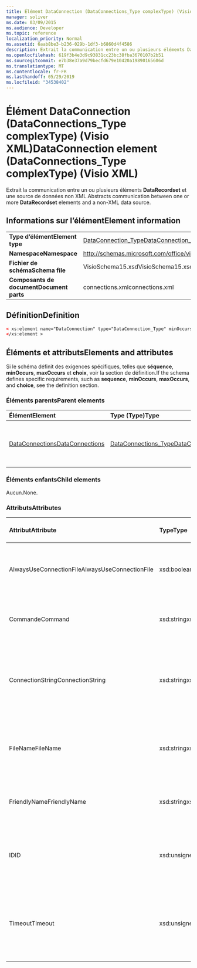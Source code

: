 ```yaml
---
title: Élément DataConnection (DataConnections_Type complexType) (Visio XML)
manager: soliver
ms.date: 03/09/2015
ms.audience: Developer
ms.topic: reference
localization_priority: Normal
ms.assetid: 6aab8be3-b236-029b-1df3-b6860d4f4586
description: Extrait la communication entre un ou plusieurs éléments DataRecordset et une source de données non XML.
ms.openlocfilehash: 619f3b4e3d9c93831cc23bc38fba3670107b2b51
ms.sourcegitcommit: e7b38e37a9d79becfd679e10420a19890165606d
ms.translationtype: MT
ms.contentlocale: fr-FR
ms.lasthandoff: 05/29/2019
ms.locfileid: "34538402"
---
```

# <a name="dataconnection-element-dataconnections_type-complextype-visio-xml"></a><span data-ttu-id="9b5c3-103">Élément DataConnection (DataConnections_Type complexType) (Visio XML)</span><span class="sxs-lookup"><span data-stu-id="9b5c3-103">DataConnection element (DataConnections_Type complexType) (Visio XML)</span></span>

<span data-ttu-id="9b5c3-104">Extrait la communication entre un ou plusieurs éléments **DataRecordset** et une source de données non XML.</span><span class="sxs-lookup"><span data-stu-id="9b5c3-104">Abstracts communication between one or more **DataRecordset** elements and a non-XML data source.</span></span> 
  
## <a name="element-information"></a><span data-ttu-id="9b5c3-105">Informations sur l’élément</span><span class="sxs-lookup"><span data-stu-id="9b5c3-105">Element information</span></span>

|||
|:-----|:-----|
|<span data-ttu-id="9b5c3-106">**Type d’élément**</span><span class="sxs-lookup"><span data-stu-id="9b5c3-106">**Element type**</span></span> <br/> |[<span data-ttu-id="9b5c3-107">DataConnection_Type</span><span class="sxs-lookup"><span data-stu-id="9b5c3-107">DataConnection_Type</span></span>](dataconnection_type-complextypevisio-xml.md) <br/> |
|<span data-ttu-id="9b5c3-108">**Namespace**</span><span class="sxs-lookup"><span data-stu-id="9b5c3-108">**Namespace**</span></span> <br/> |http://schemas.microsoft.com/office/visio/2012/main  <br/> |
|<span data-ttu-id="9b5c3-109">**Fichier de schéma**</span><span class="sxs-lookup"><span data-stu-id="9b5c3-109">**Schema file**</span></span> <br/> |<span data-ttu-id="9b5c3-110">VisioSchema15.xsd</span><span class="sxs-lookup"><span data-stu-id="9b5c3-110">VisioSchema15.xsd</span></span>  <br/> |
|<span data-ttu-id="9b5c3-111">**Composants de document**</span><span class="sxs-lookup"><span data-stu-id="9b5c3-111">**Document parts**</span></span> <br/> |<span data-ttu-id="9b5c3-112">connections.xml</span><span class="sxs-lookup"><span data-stu-id="9b5c3-112">connections.xml</span></span>  <br/> |
   
## <a name="definition"></a><span data-ttu-id="9b5c3-113">Définition</span><span class="sxs-lookup"><span data-stu-id="9b5c3-113">Definition</span></span>

```XML
< xs:element name="DataConnection" type="DataConnection_Type" minOccurs="1" maxOccurs="unbounded" >
</xs:element >
```

## <a name="elements-and-attributes"></a><span data-ttu-id="9b5c3-114">Éléments et attributs</span><span class="sxs-lookup"><span data-stu-id="9b5c3-114">Elements and attributes</span></span>

<span data-ttu-id="9b5c3-115">Si le schéma définit des exigences spécifiques, telles que **séquence**, **minOccurs**, **maxOccurs** et **choix**, voir la section de définition.</span><span class="sxs-lookup"><span data-stu-id="9b5c3-115">If the schema defines specific requirements, such as **sequence**, **minOccurs**, **maxOccurs**, and **choice**, see the definition section.</span></span> 
  
### <a name="parent-elements"></a><span data-ttu-id="9b5c3-116">Éléments parents</span><span class="sxs-lookup"><span data-stu-id="9b5c3-116">Parent elements</span></span>

|<span data-ttu-id="9b5c3-117">**Élément**</span><span class="sxs-lookup"><span data-stu-id="9b5c3-117">**Element**</span></span>|<span data-ttu-id="9b5c3-118">**Type (Type)**</span><span class="sxs-lookup"><span data-stu-id="9b5c3-118">**Type**</span></span>|<span data-ttu-id="9b5c3-119">**Description**</span><span class="sxs-lookup"><span data-stu-id="9b5c3-119">**Description**</span></span>|
|:-----|:-----|:-----|
|[<span data-ttu-id="9b5c3-120">DataConnections</span><span class="sxs-lookup"><span data-stu-id="9b5c3-120">DataConnections</span></span>](dataconnections-elementvisio-xml.md) <br/> |[<span data-ttu-id="9b5c3-121">DataConnections_Type</span><span class="sxs-lookup"><span data-stu-id="9b5c3-121">DataConnections_Type</span></span>](dataconnections_type-complextypevisio-xml.md) <br/> |<span data-ttu-id="9b5c3-122">Contient les **éléments DataConnection** du document.</span><span class="sxs-lookup"><span data-stu-id="9b5c3-122">Contains the **DataConnection** elements for the document.</span></span>  <br/> |
   
### <a name="child-elements"></a><span data-ttu-id="9b5c3-123">Éléments enfants</span><span class="sxs-lookup"><span data-stu-id="9b5c3-123">Child elements</span></span>

<span data-ttu-id="9b5c3-124">Aucun.</span><span class="sxs-lookup"><span data-stu-id="9b5c3-124">None.</span></span>
  
### <a name="attributes"></a><span data-ttu-id="9b5c3-125">Attributs</span><span class="sxs-lookup"><span data-stu-id="9b5c3-125">Attributes</span></span>

|<span data-ttu-id="9b5c3-126">**Attribut**</span><span class="sxs-lookup"><span data-stu-id="9b5c3-126">**Attribute**</span></span>|<span data-ttu-id="9b5c3-127">**Type**</span><span class="sxs-lookup"><span data-stu-id="9b5c3-127">**Type**</span></span>|<span data-ttu-id="9b5c3-128">**Obligatoire**</span><span class="sxs-lookup"><span data-stu-id="9b5c3-128">**Required**</span></span>|<span data-ttu-id="9b5c3-129">**Description**</span><span class="sxs-lookup"><span data-stu-id="9b5c3-129">**Description**</span></span>|<span data-ttu-id="9b5c3-130">**Valeurs possibles**</span><span class="sxs-lookup"><span data-stu-id="9b5c3-130">**Possible values**</span></span>|
|:-----|:-----|:-----|:-----|:-----|
|<span data-ttu-id="9b5c3-131">AlwaysUseConnectionFile</span><span class="sxs-lookup"><span data-stu-id="9b5c3-131">AlwaysUseConnectionFile</span></span>  <br/> |<span data-ttu-id="9b5c3-132">xsd:boolean</span><span class="sxs-lookup"><span data-stu-id="9b5c3-132">xsd:boolean</span></span>  <br/> |<span data-ttu-id="9b5c3-133">facultatif</span><span class="sxs-lookup"><span data-stu-id="9b5c3-133">optional</span></span>  <br/> |<span data-ttu-id="9b5c3-134">La valeur par défaut est false.</span><span class="sxs-lookup"><span data-stu-id="9b5c3-134">The default value is false.</span></span> <span data-ttu-id="9b5c3-135">Voir la section Remarques pour plus d'informations.</span><span class="sxs-lookup"><span data-stu-id="9b5c3-135">See Remarks for more information.</span></span>  <br/> |<span data-ttu-id="9b5c3-136">Valeurs du type xsd:boolean.</span><span class="sxs-lookup"><span data-stu-id="9b5c3-136">Values of the xsd:boolean type.</span></span>  <br/> |
|<span data-ttu-id="9b5c3-137">Commande</span><span class="sxs-lookup"><span data-stu-id="9b5c3-137">Command</span></span>  <br/> |<span data-ttu-id="9b5c3-138">xsd:string</span><span class="sxs-lookup"><span data-stu-id="9b5c3-138">xsd:string</span></span>  <br/> |<span data-ttu-id="9b5c3-139">facultatif</span><span class="sxs-lookup"><span data-stu-id="9b5c3-139">optional</span></span>  <br/> |<span data-ttu-id="9b5c3-140">Chaîne de commande utilisée pour interroger la source de données.</span><span class="sxs-lookup"><span data-stu-id="9b5c3-140">The command string used to query the data source.</span></span>  <br/> |<span data-ttu-id="9b5c3-141">Valeurs du type xsd:string.</span><span class="sxs-lookup"><span data-stu-id="9b5c3-141">Values of the xsd:string type.</span></span>  <br/> |
|<span data-ttu-id="9b5c3-142">ConnectionString</span><span class="sxs-lookup"><span data-stu-id="9b5c3-142">ConnectionString</span></span>  <br/> |<span data-ttu-id="9b5c3-143">xsd:string</span><span class="sxs-lookup"><span data-stu-id="9b5c3-143">xsd:string</span></span>  <br/> |<span data-ttu-id="9b5c3-144">facultatif</span><span class="sxs-lookup"><span data-stu-id="9b5c3-144">optional</span></span>  <br/> |<span data-ttu-id="9b5c3-145">Chaîne de connexion qui définit les paramètres nécessaires pour se connecter à une source de données.</span><span class="sxs-lookup"><span data-stu-id="9b5c3-145">The connection string that defines the parameters necessary to connect to a data source.</span></span>  <br/> |<span data-ttu-id="9b5c3-146">Valeurs du type xsd:string.</span><span class="sxs-lookup"><span data-stu-id="9b5c3-146">Values of the xsd:string type.</span></span>  <br/> |
|<span data-ttu-id="9b5c3-147">FileName</span><span class="sxs-lookup"><span data-stu-id="9b5c3-147">FileName</span></span>  <br/> |<span data-ttu-id="9b5c3-148">xsd:string</span><span class="sxs-lookup"><span data-stu-id="9b5c3-148">xsd:string</span></span>  <br/> |<span data-ttu-id="9b5c3-149">obligatoire</span><span class="sxs-lookup"><span data-stu-id="9b5c3-149">required</span></span>  <br/> |<span data-ttu-id="9b5c3-150">Nom du fichier de connexion.</span><span class="sxs-lookup"><span data-stu-id="9b5c3-150">The name of the connection file.</span></span> <span data-ttu-id="9b5c3-151">Voir la section Remarques pour plus d'informations.</span><span class="sxs-lookup"><span data-stu-id="9b5c3-151">See Remarks for more information.</span></span>  <br/> |<span data-ttu-id="9b5c3-152">Valeurs du type xsd:string.</span><span class="sxs-lookup"><span data-stu-id="9b5c3-152">Values of the xsd:string type.</span></span>  <br/> |
|<span data-ttu-id="9b5c3-153">FriendlyName</span><span class="sxs-lookup"><span data-stu-id="9b5c3-153">FriendlyName</span></span>  <br/> |<span data-ttu-id="9b5c3-154">xsd:string</span><span class="sxs-lookup"><span data-stu-id="9b5c3-154">xsd:string</span></span>  <br/> |<span data-ttu-id="9b5c3-155">facultatif</span><span class="sxs-lookup"><span data-stu-id="9b5c3-155">optional</span></span>  <br/> |<span data-ttu-id="9b5c3-156">Nom fourni par l’utilisateur pour la connexion de données.</span><span class="sxs-lookup"><span data-stu-id="9b5c3-156">A user provided name for the data connection.</span></span>  <br/> |<span data-ttu-id="9b5c3-157">Valeurs du type xsd:string.</span><span class="sxs-lookup"><span data-stu-id="9b5c3-157">Values of the xsd:string type.</span></span>  <br/> |
|<span data-ttu-id="9b5c3-158">ID</span><span class="sxs-lookup"><span data-stu-id="9b5c3-158">ID</span></span>  <br/> |<span data-ttu-id="9b5c3-159">xsd:unsignedInt</span><span class="sxs-lookup"><span data-stu-id="9b5c3-159">xsd:unsignedInt</span></span>  <br/> |<span data-ttu-id="9b5c3-160">obligatoire</span><span class="sxs-lookup"><span data-stu-id="9b5c3-160">required</span></span>  <br/> |<span data-ttu-id="9b5c3-161">ID attribué par Visio pour une connexion donnée, unique dans le document.</span><span class="sxs-lookup"><span data-stu-id="9b5c3-161">The ID assigned by Visio for a given connection, unique within the document.</span></span>  <br/> |<span data-ttu-id="9b5c3-162">Valeurs du type xsd:unsignedInt.</span><span class="sxs-lookup"><span data-stu-id="9b5c3-162">Values of the xsd:unsignedInt type.</span></span>  <br/> |
|<span data-ttu-id="9b5c3-163">Timeout</span><span class="sxs-lookup"><span data-stu-id="9b5c3-163">Timeout</span></span>  <br/> |<span data-ttu-id="9b5c3-164">xsd:unsignedInt</span><span class="sxs-lookup"><span data-stu-id="9b5c3-164">xsd:unsignedInt</span></span>  <br/> |<span data-ttu-id="9b5c3-165">facultatif</span><span class="sxs-lookup"><span data-stu-id="9b5c3-165">optional</span></span>  <br/> |<span data-ttu-id="9b5c3-166">Délai d’attente en minutes lors de la tentative d’établissement d’une connexion avant la fin de la tentative.</span><span class="sxs-lookup"><span data-stu-id="9b5c3-166">The wait time in minutes while trying to establish a connection before terminating the attempt.</span></span>  <br/> |<span data-ttu-id="9b5c3-167">Valeurs du type xsd:unsignedInt.</span><span class="sxs-lookup"><span data-stu-id="9b5c3-167">Values of the xsd:unsignedInt type.</span></span>  <br/> |
   

